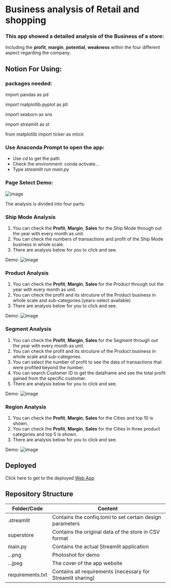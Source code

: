 # Business analysis of Retail and shopping

### This app showed a detailed analysis of the Business of a store:
Including the **profit**, **margin**, **potential**, **weakness** within the four different aspect regarding the company.

## Notion For Using:
### packages needed:
import pandas as pd

import matplotlib.pyplot as plt

import seaborn as sns

import streamlit as st

from matplotlib import ticker as mtick
### Use **Anaconda Prompt** to open the app:
- Use *cd* to get the path
- Check the environment: conda activate...
- Type *streamlit run main.py*  

### Page Select Demo:
![image](selectpage.png)

The analysis is divided into four parts:
### Ship Mode Analysis
1. You can check the **Profit**, **Margin**, **Sales** for the Ship Mode through out the year with every month as unit.
2. You can check the numbers of transactions and profit of the Ship Mode business in whole scale.
2. There are analysis below for you to click and see.

Demo:
![image](shipmode.png)
### Product Analysis
1. You can check the **Profit**, **Margin**, **Sales** for the Product through out the year with every month as unit.
2. You can check the profit and its strcuture of the Product business in whole scale and sub-categories.(years-select available)
3. There are analysis below for you to click and see.

Demo:
![image](product.png)
### Segment Analysis
1. You can check the **Profit**, **Margin**, **Sales** for the Segment through out the year with every month as unit.
2. You can check the profit and its strcuture of the Product business in whole scale and sub-categories.
3. You can select the number of profit to see the data of transactions that were profited beyond the number. 
4. You can search Customer ID to get the dataframe and see the total profit gained from the specific customer.
5. There are analysis below for you to click and see.

Demo:
![image](segment.png)
### Region Analysis
1. You can check the **Profit**, **Margin**, **Sales** for the Cities and top 10 is shown.
2. You can check the **Profit**, **Margin**, **Sales** for the Cities in three product categories and top 5 is shown.
3. There are analysis below for you to click and see.

Demo:
![image](region.png)

## Deployed 
Click here to get to the deployed [Web App](https://william-debug-66-final-app-main-3ml2oc.streamlitapp.com/)

## Repository Structure
| Folder/Code | Content |
| ------------- | ------------- |
| .streamlit | Contains the confiq.toml to set certain design parameters |
| superstore | Contains the original data of the store in CSV format |
| main.py | Contains the actual Streamlit application |
| ...png | Photoshot for demo |
| ...jpeg | The cover of the app website |
| requirements.txt | Contains all requirements (necessary for Streamlit sharing) |
